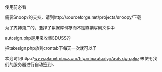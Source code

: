 使用前必看

需要Snoopy的支持，请到http://sourceforge.net/projects/snoopy/下载

为了支持更广的，选择了数据库储存而不是直接写到文件中

autosign.php是用来收集BDUSS的

把takesign.php放到crontab下每天一次就可以了

欢迎访问http://www.planetmiao.com/friparia/autosign/autosign.php 来使用我们的服务器进行自动签到~
